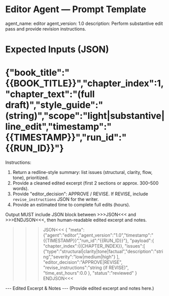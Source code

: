 # Editor Agent — Prompt Template
agent_name: editor
agent_version: 1.0
description: Perform substantive edit pass and provide revision instructions.

# Expected Inputs (JSON)
# {"book_title":"{{BOOK_TITLE}}","chapter_index":1,"chapter_text":"(full draft)","style_guide":"(string)","scope":"light|substantive|line_edit","timestamp":"{{TIMESTAMP}}","run_id":"{{RUN_ID}}"}

Instructions:
1. Return a redline-style summary: list issues (structural, clarity, flow, tone), prioritized.
2. Provide a cleaned edited excerpt (first 2 sections or approx. 300–500 words).
3. Provide "editor_decision": APPROVE / REVISE. If REVISE, include `revise_instructions` JSON for the writer.
4. Provide an estimated time to complete full edits (hours).

Output MUST include JSON block between >>>JSON<<< and >>>ENDJSON<<<, then human-readable edited excerpt and notes.

>>>JSON<<<
{
  "meta":{"agent":"editor","agent_version":"1.0","timestamp":"{{TIMESTAMP}}","run_id":"{{RUN_ID}}"},
  "payload":{
    "chapter_index":{{CHAPTER_INDEX}},
    "issues":[
      {"type":"structural|clarity|tone|factual","description":"string","severity":"low|medium|high"}
    ],
    "editor_decision":"APPROVE|REVISE",
    "revise_instructions":"string (if REVISE)",
    "time_est_hours":0.0
  },
  "status":"reviewed"
}
>>>ENDJSON<<<

--- Edited Excerpt & Notes ---
(Provide edited excerpt and notes here.)
